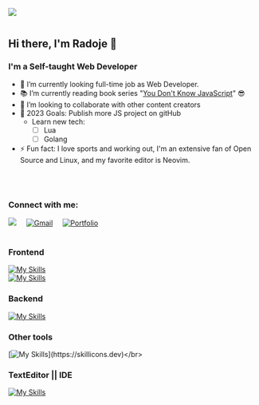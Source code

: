 ![](https://komarev.com/ghpvc/?username=Jezda1337&label=PROFILE+VIEWS&style=for-the-badge	)
<div style="display:flex; align-items: center">


<!-- <img style="order:2; margin-left:0px;" src="https://media.giphy.com/media/PiQejEf31116URju4V/giphy.gif" max-width="40%"> -->
<div style="width:100%;">

## Hi there, I'm Radoje <span>👋</sapn>

### I'm a Self-taught Web Developer
- 🔭 I’m currently looking full-time job as Web Developer.
- 📚 I’m currently reading book series "<a href="https://github.com/getify/You-Dont-Know-JS/tree/2nd-ed">You Don't Know JavaScript</a>" 😎
- 🤝 I’m looking to collaborate with other content creators
- 🥅 2023 Goals: Publish more JS project on gitHub
  - Learn new tech:
    <!-- - [x] <s>NodeJS</s>
    - [x] <s>Express</s>
    - [x] <s>TypeScript</s> -->
    - [ ] Lua
    - [ ] Golang
- ⚡ Fun fact: I love sports and working out, I'm an extensive fan of Open Source and Linux, and my favorite editor is Neovim.

</div>
</div>
<br />
<br />

### Connect with me:
<div align="left">
<a href="https://www.linkedin.com/in/radoje-jezdic-41910217a/">
  <img src="https://img.icons8.com/bubbles/50/000000/linkedin.png" ald="LinkedIn"/></a> &nbsp; &nbsp;
<a href="mailto:hello@radoje.dev">
  <img src="https://img.icons8.com/bubbles/50/000000/gmail.png" alt="Gmail"></a> &nbsp; &nbsp;
<a href="https://radoje.dev">
  <img src="https://img.icons8.com/bubbles/50/000000/globe.png" alt="Portfolio"></a> &nbsp; &nbsp;
</div>
<br />


### Frontend
[![My Skills](https://skillicons.dev/icons?i=js,html,css,scss,bootstrap)](https://skillicons.dev)</br>
[![My Skills](https://skillicons.dev/icons?i=angular,react,vue,typescript,reactivex)](https://skillicons.dev)</br>

### Backend
[![My Skills](https://skillicons.dev/icons?i=nodejs,express,postgres,mysql)](https://skillicons.dev)</br>

### Other tools
[![My Skills](https://skillicons.dev/icons?i=git,linux,github,figma,tailwind,ps,ai,materialui,)](https://skillicons.dev)</br>

### TextEditor || IDE
[![My Skills](https://skillicons.dev/icons?i=neovim,vscode,vim)](https://skillicons.dev)</br>
